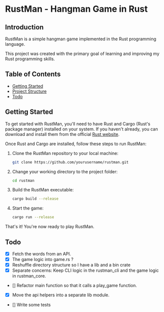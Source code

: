 # RustMan - Hangman Game in Rust

## Introduction

RustMan is a simple hangman game implemented in the Rust programming language.

This project was created with the primary goal of learning and improving my Rust programming skills.

## Table of Contents

- [Getting Started](#getting-started)
- [Project Structure](#project-structure)
- [Todo](#todo)

## Getting Started

To get started with RustMan, you'll need to have Rust and Cargo (Rust's package manager) installed on your system. If you haven't already, you can download and install them from the official [Rust website](https://www.rust-lang.org/tools/install).

Once Rust and Cargo are installed, follow these steps to run RustMan:

1. Clone the RustMan repository to your local machine:

   ```bash
   git clone https://github.com/yourusername/rustman.git
   ```

2. Change your working directory to the project folder:

   ```bash
   cd rustman
   ```

3. Build the RustMan executable:

   ```bash
   cargo build --release
   ```

4. Start the game:

   ```bash
   cargo run --release
   ```

That's it! You're now ready to play RustMan.

## Todo

- [x] Fetch the words from an API.
- [x] The game logic into game.rs ?
- [x] Reshuffle directory structure so I have a lib and a bin crate
- [x] Separate concerns: Keep CLI logic in the rustman_cli and the game logic in rustman_core.
- [] Refactor main function so that it calls a play_game function.
- [x] Move the api helpers into a separate lib module.
- [] Write some tests
